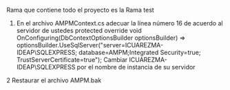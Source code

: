 Rama que contiene todo el proyecto es la Rama test

1. En el archivo AMPMContext.cs adecuar la línea número 16 de acuerdo al servidor de ustedes protected override void OnConfiguring(DbContextOptionsBuilder optionsBuilder) => optionsBuilder.UseSqlServer("server=ICUAREZMA-IDEAP\SQLEXPRESS; database=AMPM;Integrated Security=true; TrustServerCertificate=true");
  Cambiar ICUAREZMA-IDEAP\SQLEXPRESS por el nombre de instancia de su servidor

2 Restaurar el archivo AMPM.bak

